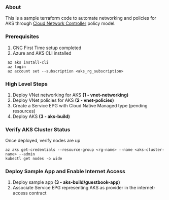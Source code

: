 ### About <a name = "about"></a>

This is a sample terraform code to automate networking and policies for AKS through [Cloud Network Controller](https://www.cisco.com/c/en/us/solutions/data-center-virtualization/application-centric-infrastructure/cloud-network-controller.html) policy model.

### Prerequisites

1. CNC First Time setup completed
2. Azure and AKS CLI installed

```
 az aks install-cli
 az login
 az account set --subscription <aks_rg_subscription>
```

### High Level Steps

1. Deploy VNet networking for AKS **(1 - vnet-networking)**
2. Deploy VNet policies for AKS **(2 - vnet-policies)**
3. Create a Service EPG with Cloud Native Managed type (pending resources) 
4. Deploy AKS **(3 - aks-build)**

### Verify AKS Cluster Status

Once deployed, verify nodes are up

```
az aks get-credentials --resource-group <rg-name> --name <aks-cluster-name> --admin
kubectl get nodes -o wide
```
### Deploy Sample App and Enable Internet Access

1. Deploy sample app **(3 - aks-build/guestbook-app)**
2. Associate Service EPG representing AKS as provider in the internet-access contract